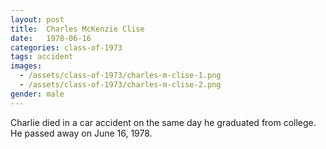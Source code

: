 ```yaml
---
layout: post
title:  Charles McKenzie Clise
date:   1978-06-16
categories: class-of-1973
tags: accident
images:
  - /assets/class-of-1973/charles-m-clise-1.png
  - /assets/class-of-1973/charles-m-clise-2.png
gender: male
---
```

Charlie died in a car accident on the same day he graduated from college.  He passed away on June 16, 1978. 
